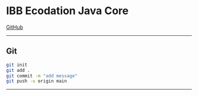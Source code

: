 # IBB Ecodation Java Core
[GitHub](https://github.com/Selenayk/ibb_ecodation_javacore.git)

---
## Git
```sh 
git init
git add .
git commit -m "add message"
git push -u origin main
```
---